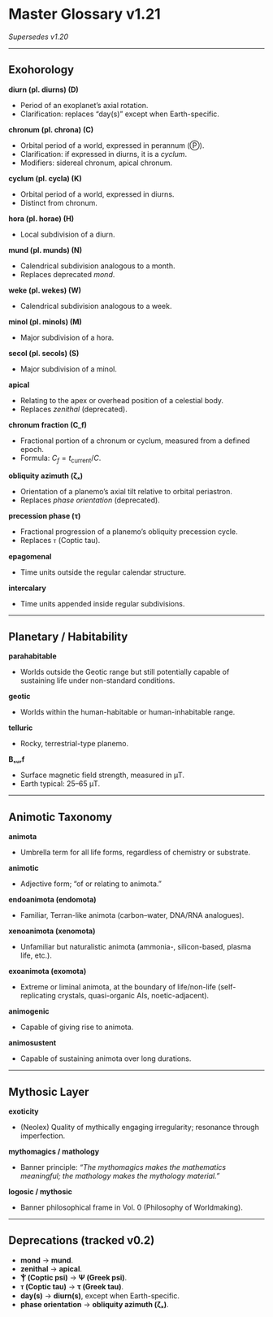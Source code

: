# Master Glossary v1.21
*Supersedes v1.20*

---

## Exohorology

**diurn (pl. diurns) (D)**  
- Period of an exoplanet’s axial rotation.  
- Clarification: replaces “day(s)” except when Earth-specific.

**chronum (pl. chrona) (C)**  
- Orbital period of a world, expressed in perannum (Ⓟ).  
- Clarification: if expressed in diurns, it is a *cyclum*.  
- Modifiers: sidereal chronum, apical chronum.

**cyclum (pl. cycla) (K)**  
- Orbital period of a world, expressed in diurns.  
- Distinct from chronum.

**hora (pl. horae) (H)**  
- Local subdivision of a diurn.

**mund (pl. munds) (N)**  
- Calendrical subdivision analogous to a month.  
- Replaces deprecated *mond*.

**weke (pl. wekes) (W)**  
- Calendrical subdivision analogous to a week.

**minol (pl. minols) (M)**  
- Major subdivision of a hora.

**secol (pl. secols) (S)**  
- Major subdivision of a minol.

**apical**  
- Relating to the apex or overhead position of a celestial body.  
- Replaces *zenithal* (deprecated).

**chronum fraction (C_f)**  
- Fractional portion of a chronum or cyclum, measured from a defined epoch.  
- Formula: $C_f = t_\text{current}/C$.

**obliquity azimuth (ζₓ)**  
- Orientation of a planemo’s axial tilt relative to orbital periastron.  
- Replaces *phase orientation* (deprecated).

**precession phase (τ)**  
- Fractional progression of a planemo’s obliquity precession cycle.  
- Replaces ⲧ (Coptic tau).

**epagomenal**  
- Time units outside the regular calendar structure.

**intercalary**  
- Time units appended inside regular subdivisions.

---

## Planetary / Habitability

**parahabitable**  
- Worlds outside the Geotic range but still potentially capable of sustaining life under non-standard conditions.

**geotic**  
- Worlds within the human-habitable or human-inhabitable range.

**telluric**  
- Rocky, terrestrial-type planemo.

**Bₛᵤᵣf**  
- Surface magnetic field strength, measured in μT.  
- Earth typical: 25–65 μT.

---

## Animotic Taxonomy

**animota**  
- Umbrella term for all life forms, regardless of chemistry or substrate.

**animotic**  
- Adjective form; “of or relating to animota.”

**endoanimota (endomota)**  
- Familiar, Terran-like animota (carbon–water, DNA/RNA analogues).

**xenoanimota (xenomota)**  
- Unfamiliar but naturalistic animota (ammonia-, silicon-based, plasma life, etc.).

**exoanimota (exomota)**  
- Extreme or liminal animota, at the boundary of life/non-life (self-replicating crystals, quasi-organic AIs, noetic-adjacent).

**animogenic**  
- Capable of giving rise to animota.

**animosustent**  
- Capable of sustaining animota over long durations.

---

## Mythosic Layer

**exoticity**  
- (Neolex) Quality of mythically engaging irregularity; resonance through imperfection.

**mythomagics / mathology**  
- Banner principle: *“The mythomagics makes the mathematics meaningful; the mathology makes the mythology material.”*

**logosic / mythosic**  
- Banner philosophical frame in Vol. 0 (Philosophy of Worldmaking).

---

## Deprecations (tracked v0.2)

- **mond** → **mund**.  
- **zenithal** → **apical**.  
- **Ⲯ (Coptic psi)** → **Ψ (Greek psi)**.  
- **ⲧ (Coptic tau)** → **τ (Greek tau)**.  
- **day(s)** → **diurn(s)**, except when Earth-specific.  
- **phase orientation** → **obliquity azimuth (ζₓ)**.
